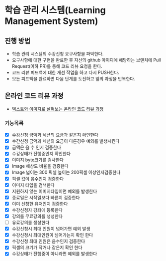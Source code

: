 # 학습 관리 시스템(Learning Management System)

## 진행 방법

* 학습 관리 시스템의 수강신청 요구사항을 파악한다.
* 요구사항에 대한 구현을 완료한 후 자신의 github 아이디에 해당하는 브랜치에 Pull Request(이하 PR)를 통해 코드 리뷰 요청을 한다.
* 코드 리뷰 피드백에 대한 개선 작업을 하고 다시 PUSH한다.
* 모든 피드백을 완료하면 다음 단계를 도전하고 앞의 과정을 반복한다.

## 온라인 코드 리뷰 과정

* [텍스트와 이미지로 살펴보는 온라인 코드 리뷰 과정](https://github.com/next-step/nextstep-docs/tree/master/codereview)

### 기능목록

- [x] 수강신청 금액과 세션의 요금과 같은지 확인한다
- [x] 수간신청 금액과 세션의 요금이 다른경우 예외를 발생시킨다
- [x] 금액은 음 수 인지 검증한다
- [x] 수강상태가 진행중인지 확인한다
- [x] 이미지 byte크기를 검사한다
- [x] Image 해상도 비율을 검증한다
- [x] Image 넓이는 300 픽셀 높이는 200픽셀 이상인지검증한다
- [x] 픽셀 값이 음수인지 검증한다
- [x] 이미지 타입을 검색한다
- [x] 지원하지 않는 이미지타입이면 예외를 발생한다
- [x] 종료일은 시작일보다 빠른지 검증한다
- [x] 이미 신청한 유저인지 검증한다
- [x] 수강신청자 강좌에 등록한다
- [x] 강의를 무료강의를 생성한다
- [ ] 유료강의를 생성한다
- [x] 수강신청시 최대 인원이 넘어가면 예외 발생
- [x] 수강신청시 최대인원이 넘어가는지 확인 한다
- [x] 수강신청 최대 인원은 음수인지 검증한다
- [x] 픽셀의 크기가 작거나 같은지 확인 한다
- [x] 수강상태가 진행중이 아니라면 예외를 발생한다
